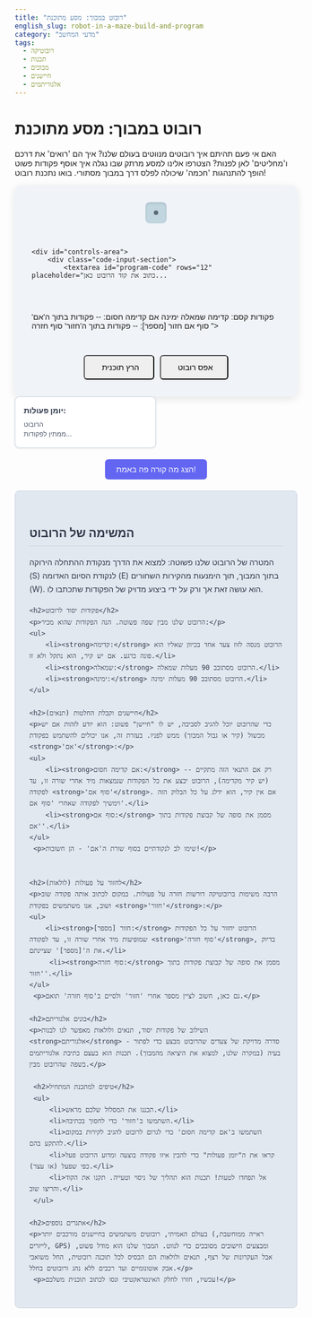 ```yaml
---
title: "רובוט במבוך: מסע מתוכנת"
english_slug: robot-in-a-maze-build-and-program
category: "מדעי המחשב"
tags:
  - רובוטיקה
  - תכנות
  - מבוכים
  - חיישנים
  - אלגוריתמים
---
```

# רובוט במבוך: מסע מתוכנת

האם אי פעם תהיתם איך רובוטים מנווטים בעולם שלנו? איך הם 'רואים' את דרכם ו'מחליטים' לאן לפנות? הצטרפו אלינו למסע מרתק שבו נגלה איך אוסף פקודות פשוט הופך להתנהגות 'חכמה' שיכולה לפלס דרך במבוך מסתורי. בואו נתכנת רובוט!

<div id="app-container">
    <div id="maze-area">
        <div id="maze-container">
            <!-- Maze grid will be rendered here by JavaScript -->
            <div id="robot">
                <div id="robot-direction"></div>
            </div>
        </div>
    </div>

    <div id="controls-area">
        <div class="code-input-section">
            <textarea id="program-code" rows="12" placeholder="כתוב את קוד הרובוט כאן...

פקודות קסם:
קדימה
שמאלה
ימינה
אם קדימה חסום:
  -- פקודות בתוך ה'אם'
סוף אם
חזור [מספר]:
  -- פקודות בתוך ה'חזור'
סוף חזרה
"></textarea>
            <div class="button-row">
                <button id="run-button" class="control-button"><i class="fas fa-play"></i> הרץ תוכנית</button>
                <button id="reset-button" class="control-button"><i class="fas fa-sync-alt"></i> אפס רובוט</button>
            </div>
        </div>
         <div id="status-area">
            <div id="status-title">יומן פעולות:</div>
            <div id="messages">הרובוט ממתין לפקודות...</div>
        </div>
    </div>
</div>

<button id="toggle-explanation" class="toggle-button">הצג מה קורה פה באמת!</button>

<div id="explanation">
    <h2>המשימה של הרובוט</h2>
    <p>המטרה של הרובוט שלנו פשוטה: למצוא את הדרך מנקודת ההתחלה הירוקה (S) לנקודת הסיום האדומה (E) בתוך המבוך, תוך הימנעות מהקירות השחורים (W). הוא עושה זאת אך ורק על ידי ביצוע מדויק של הפקודות שתכתבו לו.</p>

    <h2>פקודות יסוד לרובוט</h2>
    <p>הרובוט שלנו מבין שפה פשוטה. הנה הפקודות שהוא מכיר:</p>
    <ul>
        <li><strong>קדימה:</strong> הרובוט מנסה לזוז צעד אחד בכיוון שאליו הוא פונה כרגע. אם יש קיר, הוא נתקל ולא זז.</li>
        <li><strong>שמאלה:</strong> הרובוט מסתובב 90 מעלות שמאלה.</li>
        <li><strong>ימינה:</strong> הרובוט מסתובב 90 מעלות ימינה.</li>
    </ul>

    <h2>חיישנים וקבלת החלטות (תנאים)</h2>
    <p>כדי שהרובוט יוכל להגיב לסביבה, יש לו "חיישן" פשוט: הוא יודע לזהות אם יש מכשול (קיר או גבול המבוך) ממש לפניו. בעזרת זה, אנו יכולים להשתמש בפקודת <strong>'אם'</strong>:</p>
    <ul>
        <li><strong>אם קדימה חסום:</strong> -- רק אם התנאי הזה מתקיים (יש קיר מקדימה), הרובוט יבצע את כל הפקודות שנמצאות מיד אחרי שורה זו, עד לפקודה <strong>'סוף אם'</strong>. אם אין קיר, הוא ידלג על כל הבלוק הזה וימשיך לפקודה שאחרי 'סוף אם'.</li>
        <li><strong>סוף אם:</strong> מסמן את סופה של קבוצת פקודות בתוך 'אם'.</li>
    </ul>
     <p>שימו לב לנקודתיים בסוף שורת ה'אם' - הן חשובות!</p>


    <h2>לחזור על פעולות (לולאות)</h2>
    <p>הרבה משימות ברובוטיקה דורשות חזרה על פעולות. במקום לכתוב אותה פקודה שוב ושוב, אנו משתמשים בפקודת <strong>'חזור'</strong>:</p>
    <ul>
        <li><strong>חזור [מספר]:</strong> הרובוט יחזור על כל הפקודות שמופיעות מיד אחרי שורה זו, עד לפקודה <strong>'סוף חזרה'</strong>, בדיוק את ה'[מספר]' שציינתם.</li>
         <li><strong>סוף חזרה:</strong> מסמן את סופה של קבוצת פקודות בתוך 'חזור'.</li>
    </ul>
     <p>גם כאן, חשוב לציין מספר אחרי 'חזור' ולסיים ב'סוף חזרה' תואם.</p>

    <h2>בונים אלגוריתם</h2>
    <p>השילוב של פקודות יסוד, תנאים ולולאות מאפשר לנו לבנות <strong>אלגוריתם</strong> - סדרה מדויקת של צעדים שהרובוט מבצע כדי לפתור בעיה (במקרה שלנו, למצוא את היציאה מהמבוך). תכנות הוא בעצם כתיבת אלגוריתמים בשפה שהרובוט מבין.</p>

     <h2>טיפים למתכנת המתחיל</h2>
     <ul>
         <li>תכננו את המסלול שלכם מראש.</li>
         <li>השתמשו ב'חזור' כדי לחסוך בכתיבה.</li>
         <li>השתמשו ב'אם קדימה חסום' כדי לגרום לרובוט להגיב לקירות במקום להתקע בהם.</li>
         <li>קראו את ה"יומן פעולות" כדי להבין איזו פקודה בוצעה ומדוע הרובוט פעל כפי שפעל (או עצר).</li>
         <li>אל תפחדו לטעות! תכנות הוא תהליך של ניסוי וטעייה. תקנו את הקוד והריצו שוב.</li>
     </ul>

    <h2>אתגרים נוספים</h2>
    <p>בעולם האמיתי, רובוטים משתמשים בחיישנים מורכבים יותר (ראייה ממוחשבת, לייזרים, GPS) ומבצעים חישובים מסובכים כדי לנווט. המבוך שלנו הוא מודל פשוט, אבל העקרונות של רצף, תנאים ולולאות הם הבסיס לכל תוכנה רובוטית, החל משואבי אבק אוטונומיים ועד רכבים ללא נהג ורובוטים בחלל.</p>
     <p>עכשיו, חזרו לחלק האינטראקטיבי ונסו לכתוב תוכנית משלכם!</p>
</div>

<style>
    /* General styles */
    #app-container {
        font-family: 'Heebo', sans-serif; /* Using a modern Hebrew-friendly font */
        display: flex;
        flex-direction: column;
        align-items: center;
        gap: 30px; /* More space between sections */
        padding: 30px;
        background-color: #f0f4f8; /* Light background */
        border-radius: 12px;
        box-shadow: 0 4px 15px rgba(0, 0, 0, 0.1);
    }

    #maze-area {
        display: flex;
        justify-content: center;
        align-items: center;
        padding: 15px;
        background-color: #c2d6e0; /* Slightly different background for maze area */
        border-radius: 8px;
        box-shadow: inset 0 2px 5px rgba(0, 0, 0, 0.1);
    }

    #maze-container {
        position: relative;
        display: grid;
        /* grid-template-columns and rows will be set by JS */
        background-color: #aabcc5; /* Base path color */
        border: 4px solid #5a6a76; /* Stronger border */
        border-radius: 4px;
        overflow: hidden; /* Keep robot within bounds visually */
    }

    .maze-cell {
        width: 40px; /* Cell size */
        height: 40px; /* Cell size */
        box-sizing: border-box; /* Include border in size */
        display: flex;
        justify-content: center;
        align-items: center;
        font-size: 0.8em;
        font-weight: bold;
        user-select: none; /* Prevent text selection */
    }

    .wall {
        background-color: #4a5568; /* Darker wall color */
        border: 1px solid #333a47;
        box-shadow: inset 0 0 5px rgba(0, 0, 0, 0.2);
    }

    .path {
        background-color: #e2e8f0; /* Lighter path color */
        border: 1px solid #cbd5e0;
    }

    .start {
        background-color: #9ae6b4; /* Gentle green */
        border: 1px solid #68d391;
        color: #22543d; /* Dark green text */
    }

    .end {
        background-color: #feb2b2; /* Gentle red */
        border: 1px solid #fc8181;
        color: #742a2a; /* Dark red text */
    }

    #robot {
        position: absolute;
        width: 36px; /* Slightly smaller than cell for padding */
        height: 36px; /* Slightly smaller than cell */
        background-color: #3182ce; /* Vibrant blue robot */
        border: 2px solid #2b6cb0;
        border-radius: 8px; /* Rounded corners for robot */
        transition: all 0.4s ease-in-out, background-color 0.1s ease; /* Smooth movement and rotation, quick color change */
        display: flex;
        justify-content: center;
        align-items: center;
        z-index: 10; /* Ensure robot is above maze */
        box-shadow: 0 2px 5px rgba(0, 0, 0, 0.2);
    }

     .robot-sensing {
        background-color: #ecc94b !important; /* Yellow flash for sensing */
     }
    .robot-success {
        background-color: #38a169 !important; /* Green for success */
        border-color: #2f855a !important;
    }
    .robot-failure {
        background-color: #e53e3e !important; /* Red for failure */
        border-color: #c53030 !important;
    }


     #robot-direction {
        width: 0;
        height: 0;
        border-left: 10px solid transparent; /* Larger arrow */
        border-right: 10px solid transparent;
        border-bottom: 20px solid #fff; /* White arrow */
        position: absolute;
        top: -5px; /* Position above center */
        transform-origin: bottom center; /* Rotate around bottom point */
        transition: transform 0.4s ease-in-out; /* Smooth rotation */
    }


    #controls-area {
        display: flex;
        gap: 30px; /* Space between code/buttons and status */
        flex-wrap: wrap;
        justify-content: center;
        width: 100%; /* Take full width */
        max-width: 700px; /* Max width for controls */
    }

    .code-input-section {
        display: flex;
        flex-direction: column;
        gap: 15px;
        flex-grow: 1; /* Allow textarea to grow */
        min-width: 300px; /* Minimum width */
    }


    #program-code {
        width: 100%; /* Full width within parent */
        padding: 15px;
        border: 1px solid #cbd5e0;
        border-radius: 8px;
        font-family: 'Consolas', 'Monaco', 'Andale Mono', 'Ubuntu Mono', monospace;
        font-size: 0.9em;
        resize: vertical;
        min-height: 200px; /* Minimum height */
        background-color: #fff;
        box-shadow: inset 0 1px 3px rgba(0, 0, 0, 0.1);
    }

    .button-row {
        display: flex;
        gap: 10px;
        justify-content: center;
    }

    .control-button {
        padding: 12px 25px; /* More padding */
        font-size: 1em;
        border-radius: 6px;
        transition: background-color 0.2s ease, transform 0.1s ease;
        display: flex;
        align-items: center;
        gap: 5px;
    }

    .control-button:hover {
        background-color: #0056b3;
        transform: translateY(-1px); /* Subtle hover effect */
    }
     .control-button:active {
         transform: translateY(0); /* Press effect */
     }

     .control-button:disabled {
        background-color: #cccccc;
        cursor: not-allowed;
        box-shadow: none;
        transform: none;
     }

    #status-area {
        width: 220px; /* Wider status area */
        border: 1px solid #cbd5e0;
        padding: 15px;
        overflow-y: auto;
        max-height: 250px; /* Keep status area height reasonable */
        background-color: #fff;
        border-radius: 8px;
        box-shadow: 0 1px 3px rgba(0, 0, 0, 0.1);
        display: flex;
        flex-direction: column;
    }

    #status-title {
        font-weight: bold;
        margin-bottom: 8px;
        color: #2d3748; /* Darker text for title */
    }

     #messages {
        font-size: 0.85em; /* Slightly smaller font for messages */
        line-height: 1.5;
         white-space: pre-wrap; /* Preserve line breaks */
         word-wrap: break-word; /* Break long words */
         color: #4a5568; /* Dark grey message text */
     }

    .toggle-button {
        display: block;
        margin: 20px auto;
        padding: 10px 20px;
        font-size: 1em;
        background-color: #6366f1; /* Purple-ish color */
        color: white;
        border: none;
        border-radius: 6px;
        cursor: pointer;
        transition: background-color 0.2s ease, transform 0.1s ease;
    }
     .toggle-button:hover {
        background-color: #4f46e5;
        transform: translateY(-1px);
     }

    #explanation {
        background-color: #e2e8f0; /* Light background for explanation */
        border: 1px solid #cbd5e0;
        padding: 25px; /* More padding */
        margin-top: 20px;
        border-radius: 8px;
        color: #2d3748; /* Dark text */
        line-height: 1.7;
    }

    #explanation h2 {
        color: #2d3748;
        margin-top: 1.5em; /* More space above headings */
        margin-bottom: 0.8em;
        border-bottom: 1px solid #cbd5e0;
        padding-bottom: 5px;
    }

    #explanation p, #explanation ul {
        margin-bottom: 1.2em;
    }

    #explanation ul {
        padding-left: 25px; /* More indent */
    }
     #explanation ul li {
         margin-bottom: 0.5em;
     }

     /* Add FontAwesome for icons (requires external script or CDN) */
     /* For this example, we'll assume it's loaded elsewhere or omit the <i> tags if not */
</style>

<script>
    // Maze definition: 'W' for Wall, 'P' for Path, 'S' for Start, 'E' for End
    const mazeGrid = [
        ['W', 'W', 'W', 'W', 'W', 'W', 'W'],
        ['W', 'S', 'P', 'P', 'P', 'P', 'W'],
        ['W', 'W', 'W', 'P', 'W', 'P', 'W'],
        ['W', 'P', 'P', 'P', 'W', 'P', 'W'],
        ['W', 'P', 'W', 'P', 'W', 'P', 'W'],
        ['W', 'P', 'W', 'P', 'P', 'P', 'W'],
        ['W', 'P', 'W', 'W', 'W', 'W', 'W'],
        ['W', 'P', 'P', 'P', 'E', 'W', 'W'],
        ['W', 'W', 'W', 'W', 'W', 'W', 'W']
    ];

    const gridSize = 40; // px per cell
    const robotSize = 36; // px (slightly smaller than cell)

    let robot = { x: 0, y: 0, dir: 1 }; // dir: 0: Up, 1: Right, 2: Down, 3: Left
    const directions = [
        { dx: 0, dy: -1, angle: 0 },   // Up
        { dx: 1, dy: 0, angle: 90 },  // Right
        { dx: 0, dy: 1, angle: 180 }, // Down
        { dx: -1, dy: 0, angle: 270 } // Left
    ];

    let programLines = [];
    let pc = 0; // Program Counter
    let repeatStack = []; // [{ startIndex, endIndex, count, currentIteration }]
    let ifSkip = false; // Are we currently skipping commands inside an if block?
    let ifEndPc = -1; // The program counter index where the current if block ends

    let simulationRunning = false;
    const simulationSpeed = 400; // ms per step (slightly slower for visibility)

    const mazeContainer = document.getElementById('maze-container');
    const robotElement = document.getElementById('robot');
    const robotDirectionElement = document.getElementById('robot-direction');
    const programCodeTextarea = document.getElementById('program-code');
    const runButton = document.getElementById('run-button');
    const resetButton = document.getElementById('reset-button');
    const messagesDiv = document.getElementById('messages');
    const toggleExplanationButton = document.getElementById('toggle-explanation');
    const explanationDiv = document.getElementById('explanation');

    function logStatus(msg, isError = false) {
        const lineNum = pc < programLines.length ? ` (שורה ${pc + 1})` : '';
        const message = `<span style="color: ${isError ? '#e53e3e' : '#4a5568'};">${msg}${lineNum}</span><br>`;
        messagesDiv.innerHTML += message;
        messagesDiv.scrollTop = messagesDiv.scrollHeight; // Auto-scroll
    }

    function clearStatus() {
         messagesDiv.innerHTML = '<span style="color: #4a5568;">הרובוט ממתין לפקודות...</span><br>';
    }

    function findStart() {
        for (let y = 0; y < mazeGrid.length; y++) {
            for (let x = 0; x < mazeGrid[y].length; x++) {
                if (mazeGrid[y][x] === 'S') {
                    return { startX: x, startY: y };
                }
            }
        }
        return { startX: -1, startY: -1 }; // Should not happen in valid maze
    }

    function renderMaze() {
        mazeContainer.innerHTML = ''; // Clear previous maze
        const mazeWidth = mazeGrid[0].length;
        const mazeHeight = mazeGrid.length;

        mazeContainer.style.gridTemplateColumns = `repeat(${mazeWidth}, ${gridSize}px)`;
        mazeContainer.style.gridTemplateRows = `repeat(${mazeHeight}, ${gridSize}px)`;
        mazeContainer.style.width = `${mazeWidth * gridSize}px`;
        mazeContainer.style.height = `${mazeHeight * gridSize}px`;


        for (let y = 0; y < mazeHeight; y++) {
            for (let x = 0; x < mazeWidth; x++) {
                const cell = document.createElement('div');
                cell.classList.add('maze-cell');
                let cellType = 'path';
                let cellText = '';
                if (mazeGrid[y][x] === 'W') {
                    cellType = 'wall';
                } else if (mazeGrid[y][x] === 'S') {
                    cellType = 'start';
                    cellText = 'S';
                } else if (mazeGrid[y][x] === 'E') {
                    cellType = 'end';
                    cellText = 'E';
                }
                cell.classList.add(cellType);
                cell.innerText = cellText;
                cell.dataset.x = x; // Store coordinates for potential future use
                cell.dataset.y = y;
                mazeContainer.appendChild(cell);
            }
        }
         mazeContainer.appendChild(robotElement); // Add robot back to the container
    }

    function updateRobotPosition() {
        const cellCenterX = robot.x * gridSize + gridSize / 2;
        const cellCenterY = robot.y * gridSize + gridSize / 2;
        robotElement.style.left = `${cellCenterX}px`;
        robotElement.style.top = `${cellCenterY}px`;
        robotElement.style.transform = `translate(-50%, -50%)`; // Ensure it's centered on the cell
        robotDirectionElement.style.transform = `translateY(-50%) rotate(${directions[robot.dir].angle}deg)`;
    }

    function resetRobot() {
        const startPos = findStart();
        robot.x = startPos.startX;
        robot.y = startPos.startY;
        robot.dir = 1; // Start facing Right
        updateRobotPosition();
        pc = 0;
        repeatStack = [];
        ifSkip = false;
        ifEndPc = -1;
        simulationRunning = false;
        runButton.disabled = false;
        resetButton.disabled = false;
        clearStatus();
        // Remove any previous success/failure states
        robotElement.classList.remove('robot-success', 'robot-failure');
        logStatus('הרובוט אופס לנקודת ההתחלה הירוקה.');
    }

    function isValidMove(x, y) {
        if (y < 0 || y >= mazeGrid.length || x < 0 || x >= mazeGrid[y].length) {
            return false; // Out of bounds
        }
        return mazeGrid[y][x] !== 'W'; // Not a wall
    }

    function isFrontBlocked() {
        const nextX = robot.x + directions[robot.dir].dx;
        const nextY = robot.y + directions[robot.dir].dy;
        return !isValidMove(nextX, nextY);
    }

    function findMatchingEnd(startIndex, startKeyword, endKeyword) {
        let depth = 0;
        for (let i = startIndex + 1; i < programLines.length; i++) {
            const line = programLines[i].trim();
            if (line.startsWith(startKeyword)) {
                depth++;
            } else if (line.startsWith(endKeyword)) {
                if (depth === 0) {
                    return i;
                }
                depth--;
            }
        }
        return -1; // Error: No matching end found
    }

    function parseProgram() {
        const code = programCodeTextarea.value;
        // Split lines, trim whitespace, and remove empty lines
        programLines = code.split('\n').map(line => line.trim()).filter(line => line !== '' && !line.startsWith('--')); // Ignore comments starting with --
        logStatus('תוכנית נטענה...');
        pc = 0;
        repeatStack = [];
        ifSkip = false;
        ifEndPc = -1;
        return programLines.length > 0;
    }

    async function executeProgram() {
        simulationRunning = true;
        runButton.disabled = true;
        resetButton.disabled = false; // Keep reset enabled

        // Clear previous run highlights/states
        robotElement.classList.remove('robot-success', 'robot-failure');

        while (pc < programLines.length && simulationRunning) {
            const line = programLines[pc];
            let commandExecuted = false; // Flag to check if the current line was processed

             // Check if simulation was stopped by reset button
             if (!simulationRunning) break;

            // Handle skipping inside 'if' block
            if (ifSkip) {
                 if (pc === ifEndPc) {
                     ifSkip = false; // Reached the end of the skipped if block
                     ifEndPc = -1;
                     logStatus(`סוף אם (דילוג הסתיים).`);
                 }
                 pc++; // Always advance PC when skipping
                 continue; // Skip execution of commands within the block
            }

            // Process commands
            if (line === 'סוף חזרה') {
                logStatus('סוף חזרה.');
                if (repeatStack.length > 0) {
                    const currentLoop = repeatStack[repeatStack.length - 1];
                    currentLoop.currentIteration++;
                    if (currentLoop.currentIteration < currentLoop.count) {
                        pc = currentLoop.startIndex + 1; // Jump back to the start of the loop body
                        logStatus(`חוזר על לולאה... ${currentLoop.currentIteration + 1}/${currentLoop.count}`);
                    } else {
                        repeatStack.pop(); // End loop
                        pc++;
                        logStatus('לולאה הסתיימה.');
                    }
                } else {
                    logStatus('שגיאה: סוף חזרה ללא חזור תואם.', true);
                    simulationRunning = false; // Error state
                }
                 commandExecuted = true;

            } else if (line === 'סוף אם') {
                 logStatus('סוף אם.');
                 ifEndPc = -1; // Reset end marker
                 pc++;
                 commandExecuted = true;

            } else if (line.startsWith('חזור ')) {
                const parts = line.split(' ');
                const count = parseInt(parts[1]);
                if (!isNaN(count) && count > 0) {
                    const endIndex = findMatchingEnd(pc, 'חזור', 'סוף חזרה');
                    if (endIndex !== -1) {
                        repeatStack.push({ startIndex: pc, endIndex: endIndex, count: count, currentIteration: 0 });
                        logStatus(`התחלת לולאה: חוזר על ${count} פעמים.`);
                        pc++; // Move into the loop body
                    } else {
                        logStatus('שגיאה: חזור ללא סוף חזרה תואם.', true);
                        simulationRunning = false;
                    }
                } else {
                    logStatus('שגיאה: מספר חזרות לא תקין בפקודת חזור.', true);
                    simulationRunning = false;
                }
                 commandExecuted = true;

            } else if (line === 'אם קדימה חסום:') {
                 logStatus('בודק: אם קדימה חסום...');
                 robotElement.classList.add('robot-sensing'); // Visual cue for sensing
                 await new Promise(resolve => setTimeout(resolve, simulationSpeed / 2)); // Brief pause for sensing cue
                 robotElement.classList.remove('robot-sensing');

                const conditionMet = isFrontBlocked();
                ifEndPc = findMatchingEnd(pc, 'אם', 'סוף אם'); // Find where this if block ends
                 if (ifEndPc === -1) {
                     logStatus('שגיאה: אם ללא סוף אם תואם.', true);
                     simulationRunning = false;
                     commandExecuted = true; // Mark as handled to break loop
                 } else {
                     if (conditionMet) {
                         logStatus('התנאי מתקיים. מבצע בלוק אם.');
                         ifSkip = false; // Don't skip
                         pc++; // Enter the if block
                     } else {
                         logStatus('התנאי לא מתקיים. מדלג על בלוק אם.');
                         ifSkip = true; // Skip the block
                         pc = ifEndPc + 1; // Jump directly to after the end of the block
                     }
                      commandExecuted = true;
                 }

            } else { // Handle basic movement commands if not skipping
                 switch (line) {
                    case 'קדימה':
                        logStatus('פקודה: קדימה!');
                        const nextX = robot.x + directions[robot.dir].dx;
                        const nextY = robot.y + directions[robot.dir].dy;
                        if (isValidMove(nextX, nextY)) {
                            robot.x = nextX;
                            robot.y = nextY;
                            updateRobotPosition();
                            // Check for goal after moving
                            if (mazeGrid[robot.y][robot.x] === 'E') {
                                logStatus('מטרה הושגה! הרובוט הגיע ליציאה! 🎉');
                                robotElement.classList.add('robot-success');
                                simulationRunning = false; // Stop simulation on success
                            }
                             pc++; // Move to next command only if move was valid
                        } else {
                            logStatus('התנגשות! המסלול חסום.', true);
                            robotElement.classList.add('robot-failure'); // Indicate failure
                            simulationRunning = false; // Stop simulation on collision
                        }
                        commandExecuted = true;
                        break;
                    case 'שמאלה':
                        logStatus('פקודה: שמאלה.');
                        robot.dir = (robot.dir + 3) % 4; // 0 -> 3 -> 2 -> 1 -> 0
                        updateRobotPosition();
                        pc++;
                        commandExecuted = true;
                        break;
                    case 'ימינה':
                        logStatus('פקודה: ימינה.');
                        robot.dir = (robot.dir + 1) % 4; // 0 -> 1 -> 2 -> 3 -> 0
                        updateRobotPosition();
                        pc++;
                        commandExecuted = true;
                        break;
                    default:
                         // If we reach here and the line wasn't handled, it's an unknown command
                         if (!commandExecuted) {
                             logStatus(`שגיאה: פקודה לא מוכרת "${line}".`, true);
                             robotElement.classList.add('robot-failure');
                             simulationRunning = false; // Error state
                             commandExecuted = true;
                         }
                        break;
                }
            }


            // Wait for the next step, unless simulation stopped
            if (simulationRunning) {
                 await new Promise(resolve => setTimeout(resolve, simulationSpeed));
            }
        } // End of while loop

        // Final state check after loop finishes
        if (simulationRunning && pc >= programLines.length) {
            logStatus('סוף התוכנית. הרובוט לא הגיע למטרה.');
            robotElement.classList.add('robot-failure'); // Indicate failure if program ended before goal
        } else if (!simulationRunning && !robotElement.classList.contains('robot-success') && !robotElement.classList.contains('robot-failure')) {
             // Simulation was stopped manually (e.g., reset button)
             logStatus('הסימולציה הופסקה.');
        }


        // Ensure buttons are re-enabled after simulation ends
        runButton.disabled = false;
        resetButton.disabled = false;
    }

    runButton.addEventListener('click', () => {
        if (!simulationRunning) {
            clearStatus();
            if (parseProgram()) {
                resetRobot(); // Start from scratch for each run
                executeProgram();
            } else {
                logStatus('אין פקודות להרצה.', true);
            }
        }
    });

    resetButton.addEventListener('click', () => {
         simulationRunning = false; // Signal simulation to stop
         // The executeProgram loop will break and buttons will be re-enabled
         resetRobot();
    });

    toggleExplanationButton.addEventListener('click', () => {
        const isHidden = explanationDiv.style.display === 'none';
        explanationDiv.style.display = isHidden ? 'block' : 'none';
        toggleExplanationButton.innerText = isHidden ? 'הסתר את ההסבר' : 'הצג מה קורה פה באמת!';
         // Scroll to the explanation if showing it
         if (isHidden) {
             explanationDiv.scrollIntoView({ behavior: 'smooth', block: 'start' });
         }
    });

    // Initial setup
    renderMaze();
    resetRobot();
    // Add Font Awesome (optional, requires CDN in header or local files)
    // const link = document.createElement('link');
    // link.rel = 'stylesheet';
    // link.href = 'https://cdnjs.cloudflare.com/ajax/libs/font-awesome/5.15.3/css/all.min.css';
    // document.head.appendChild(link);

</script>
```